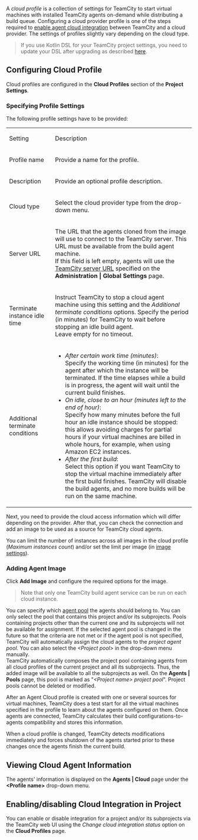 [//]: # (title: Agent Cloud Profile)
[//]: # (auxiliary-id: Agent Cloud Profile)

A _cloud profile_ is a collection of settings for TeamCity to start virtual machines with installed TeamCity agents on-demand while distributing a build queue. Configuring a cloud provider profile is one of the steps required to [enable agent cloud integration](teamcity-integration-with-cloud-solutions.md) between TeamCity and a cloud provider. The settings of profiles slightly vary depending on the cloud type.

>If you use Kotlin DSL for your TeamCity project settings, you need to update your DSL after upgrading as described [here](upgrading-dsl.md).

## Configuring Cloud Profile

Cloud profiles are configured in the __Cloud Profiles__ section of the __Project Settings__.

### Specifying Profile Settings

The following profile settings have to be provided:

<table><tr>

<td>

Setting

</td>

<td>

Description

</td></tr><tr>

<td>

Profile name

</td>

<td>

Provide a name for the profile.

</td></tr><tr>

<td>

Description

</td>

<td>

Provide an optional profile description.

</td></tr><tr>

<td>

Cloud type

</td>

<td>

Select the cloud provider type from the drop-down menu.

</td></tr><tr product="tc">

<td>

Server URL

</td>

<td>

The URL that the agents cloned from the image will use to connect to the TeamCity server. This URL must be available from the build agent machine.   
If this field is left empty, agents will use the [TeamCity server URL](configuring-server-url.md) specified on the __Administration | Global Settings__ page.

</td></tr><tr>

<td>

Terminate instance idle time

</td>

<td>

Instruct TeamCity to stop a cloud agent machine using this setting and the _Additional terminate conditions_ options. Specify the period (in minutes) for TeamCity to wait before stopping an idle build agent.   
Leave empty for no timeout.

</td></tr><tr>

<td id="agent-terminate-condition">

Additional terminate conditions

</td>

<td>

* _After certain work time (minutes)_:   
Specify the working time (in minutes) for the agent after which the instance will be terminated. If the time elapses while a build is in progress, the agent will wait until the current build finishes.
* _On idle, close to an hour (minutes left to the end of hour)_:   
Specify how many minutes before the full hour an idle instance should be stopped: this allows avoiding charges for partial hours if your virtual machines are billed in whole hours, for example, when using Amazon EC2 instances.
* _After the first build_:   
Select this option if you want TeamCity to stop the virtual machine immediately after the first build finishes. TeamCity will disable the build agents, and no more builds will be run on the same machine.

</td></tr></table>

Next, you need to provide the cloud access information which will differ depending on the provider. After that, you can check the connection and add an image to be used as a source for TeamCity cloud agents.

You can limit the number of instances across all images in the cloud profile (_Maximum instances count_) and/or set the limit per image (in [image settings](#Adding+Agent+Image)).

### Adding Agent Image

Click __Add Image__ and configure the required options for the image.

>Note that only one TeamCity build agent service can be run on each cloud instance.

You can specify which [agent pool](configuring-agent-pools.md) the agents should belong to. You can only select the pool that contains this project and/or its subprojects. Pools containing projects other than the current one and its subprojects will not be available for assignment. If the selected agent pool is changed in the future so that the criteria are not met or if the agent pool is not specified, TeamCity will automatically assign the cloud agents to the _project agent pool_. You can also select the _\<Project pool\>_ in the drop-down menu manually.   
TeamCity automatically composes the project pool containing agents from all cloud profiles of the current project and all its subprojects. Thus, the added image will be available to all the subprojects as well. On the __Agents | Pools__ page, this pool is marked as "_\<Project name\> project pool_". Project pools cannot be deleted or modified.

After an Agent Cloud profile is created with one or several sources for virtual machines, TeamCity does a test start for all the virtual machines specified in the profile to learn about the agents configured on them. Once agents are connected, TeamCity calculates their build configurations-to-agents compatibility and stores this information.

When a cloud profile is changed, TeamCity detects modifications immediately and forces shutdown of the agents started prior to these changes once the agents finish the current build.

## Viewing Cloud Agent Information

The agents' information is displayed on the __Agents | Cloud__ page under the __&lt;Profile name&gt;__ drop-down menu.

## Enabling/disabling Cloud Integration in Project

You can enable or disable integration for a project and/or its subprojects via the TeamCity web UI using the _Change cloud integration status_ option on the __Cloud Profiles__ page.